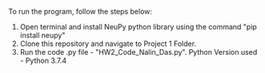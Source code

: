 To run the program, follow the steps below:

1. Open terminal and install NeuPy python library using the command "pip install neupy"
2. Clone this repository and navigate to Project 1 Folder.
3. Run the code .py file - "HW2_Code_Nalin_Das.py". Python Version used - Python 3.7.4


